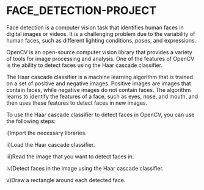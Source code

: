 # FACE_DETECTION-PROJECT

Face detection is a computer vision task that identifies human faces in digital images or videos. It is a challenging problem due to the variability of human faces, such as different lighting conditions, poses, and expressions.

OpenCV is an open-source computer vision library that provides a variety of tools for image processing and analysis. One of the features of OpenCV is the ability to detect faces using the Haar cascade classifier.

The Haar cascade classifier is a machine learning algorithm that is trained on a set of positive and negative images. Positive images are images that contain faces, while negative images do not contain faces. The algorithm learns to identify the features of a face, such as eyes, nose, and mouth, and then uses these features to detect faces in new images.

To use the Haar cascade classifier to detect faces in OpenCV, you can use the following steps:

i)Import the necessary libraries.

ii)Load the Haar cascade classifier.

iii)Read the image that you want to detect faces in.

iv)Detect faces in the image using the Haar cascade classifier.

v)Draw a rectangle around each detected face.

